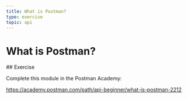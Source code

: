 ```yaml
---
title: What is Postman?
type: exercise
topic: api
---
```


# What is Postman?

## Exercise

Complete this module in the Postman Academy:

https://academy.postman.com/path/api-beginner/what-is-postman-2212
